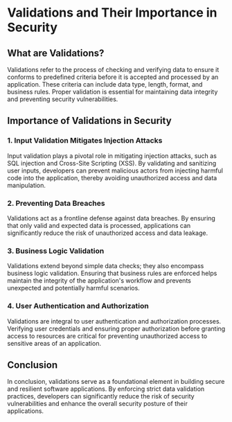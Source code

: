 # Validations and Their Importance in Security

## What are Validations?

Validations refer to the process of checking and verifying data to ensure it conforms to predefined criteria before it is accepted and processed by an application. These criteria can include data type, length, format, and business rules. Proper validation is essential for maintaining data integrity and preventing security vulnerabilities.

## Importance of Validations in Security

### 1. **Input Validation Mitigates Injection Attacks**

Input validation plays a pivotal role in mitigating injection attacks, such as SQL injection and Cross-Site Scripting (XSS). By validating and sanitizing user inputs, developers can prevent malicious actors from injecting harmful code into the application, thereby avoiding unauthorized access and data manipulation.

### 2. **Preventing Data Breaches**

Validations act as a frontline defense against data breaches. By ensuring that only valid and expected data is processed, applications can significantly reduce the risk of unauthorized access and data leakage.

### 3. **Business Logic Validation**

Validations extend beyond simple data checks; they also encompass business logic validation. Ensuring that business rules are enforced helps maintain the integrity of the application's workflow and prevents unexpected and potentially harmful scenarios.

### 4. **User Authentication and Authorization**

Validations are integral to user authentication and authorization processes. Verifying user credentials and ensuring proper authorization before granting access to resources are critical for preventing unauthorized access to sensitive areas of an application.

## Conclusion

In conclusion, validations serve as a foundational element in building secure and resilient software applications. By enforcing strict data validation practices, developers can significantly reduce the risk of security vulnerabilities and enhance the overall security posture of their applications.
